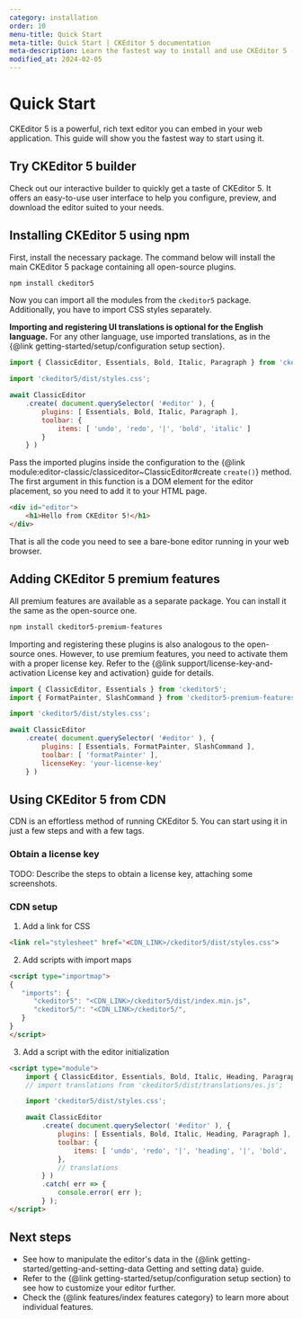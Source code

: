 ```yaml
---
category: installation
order: 10
menu-title: Quick Start
meta-title: Quick Start | CKEditor 5 documentation
meta-description: Learn the fastest way to install and use CKEditor 5 - the powerful, rich text WYSIWYG editor in your web application using npm.
modified_at: 2024-02-05
---
```


# Quick Start

CKEditor&nbsp;5 is a powerful, rich text editor you can embed in your web application. This guide will show you the fastest way to start using it.

## Try CKEditor&nbsp;5 builder

Check out our interactive builder to quickly get a taste of CKEditor&nbsp;5. It offers an easy-to-use user interface to help you configure, preview, and download the editor suited to your needs.

## Installing CKEditor&nbsp;5 using npm

First, install the necessary package. The command below will install the main CKEditor&nbsp;5 package containing all open-source plugins.

```bash
npm install ckeditor5
```

Now you can import all the modules from the `ckeditor5` package. Additionally, you have to import CSS styles separately.

**Importing and registering UI translations is optional for the English language.** For any other language, use imported translations, as in the {@link getting-started/setup/configuration setup section}.

```js
import { ClassicEditor, Essentials, Bold, Italic, Paragraph } from 'ckeditor5';

import 'ckeditor5/dist/styles.css';

await ClassicEditor
	.create( document.querySelector( '#editor' ), {
		plugins: [ Essentials, Bold, Italic, Paragraph ],
		toolbar: {
			items: [ 'undo', 'redo', '|', 'bold', 'italic' ]
		}
	} )
```

Pass the imported plugins inside the configuration to the {@link module:editor-classic/classiceditor~ClassicEditor#create `create()`} method. The first argument in this function is a DOM element for the editor placement, so you need to add it to your HTML page.

```html
<div id="editor">
	<h1>Hello from CKEditor 5!</h1>
</div>
```

That is all the code you need to see a bare-bone editor running in your web browser.

## Adding CKEditor&nbsp;5 premium features

All premium features are available as a separate package. You can install it the same as the open-source one.

```bash
npm install ckeditor5-premium-features
```

Importing and registering these plugins is also analogous to the open-source ones. However, to use premium features, you need to activate them with a proper license key. Refer to the {@link support/license-key-and-activation License key and activation} guide for details.

```js
import { ClassicEditor, Essentials } from 'ckeditor5';
import { FormatPainter, SlashCommand } from 'ckeditor5-premium-features';

import 'ckeditor5/dist/styles.css';

await ClassicEditor
	.create( document.querySelector( '#editor' ), {
		plugins: [ Essentials, FormatPainter, SlashCommand ],
		toolbar: [ 'formatPainter' ],
		licenseKey: 'your-license-key'
	} )
```

## Using CKEditor&nbsp;5 from CDN

CDN is an effortless method of running CKEditor 5. You can start using it in just a few steps and with a few tags.

### Obtain a license key

TODO: Describe the steps to obtain a license key, attaching some screenshots.

### CDN setup

1. Add a link for CSS

```html
<link rel="stylesheet" href="<CDN_LINK>/ckeditor5/dist/styles.css">
```

2. Add scripts with import maps

```html
<script type="importmap">
{
   "imports": {
      "ckeditor5": "<CDN_LINK>/ckeditor5/dist/index.min.js",
      "ckeditor5/": "<CDN_LINK>/ckeditor5/",
   }
}
</script>
```

3. Add a script with the editor initialization

```html
<script type="module">
	import { ClassicEditor, Essentials, Bold, Italic, Heading, Paragraph } from 'ckeditor5';
	// import translations from 'ckeditor5/dist/translations/es.js';

	import 'ckeditor5/dist/styles.css';

	await ClassicEditor
		.create( document.querySelector( '#editor' ), {
			plugins: [ Essentials, Bold, Italic, Heading, Paragraph ],
			toolbar: {
				items: [ 'undo', 'redo', '|', 'heading', '|', 'bold', 'italic' ]
			},
			// translations
		} )
		.catch( err => {
			console.error( err );
		} );
</script>
```

## Next steps

* See how to manipulate the editor's data in the {@link getting-started/getting-and-setting-data Getting and setting data} guide.
* Refer to the {@link getting-started/setup/configuration setup section} to see how to customize your editor further.
* Check the {@link features/index features category} to learn more about individual features.

